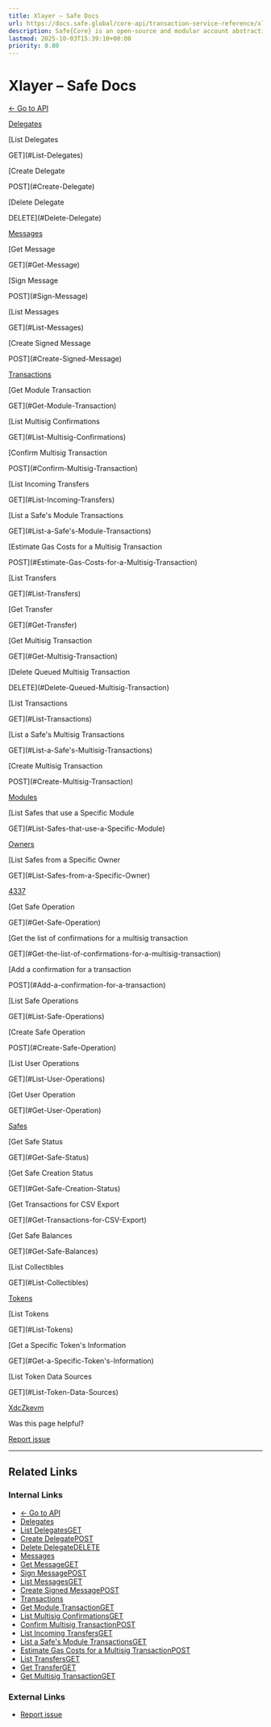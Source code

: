 ```yaml
---
title: Xlayer – Safe Docs
url: https://docs.safe.global/core-api/transaction-service-reference/xlayer
description: Safe{Core} is an open-source and modular account abstraction stack. Learn about its features and how to use it.
lastmod: 2025-10-03T15:39:10+00:00
priority: 0.80
---
```


# Xlayer – Safe Docs

[← Go to API](/core-api/transaction-service-overview)

[Delegates](#Delegates)

[List Delegates

GET](#List-Delegates)

[Create Delegate

POST](#Create-Delegate)

[Delete Delegate

DELETE](#Delete-Delegate)

[Messages](#Messages)

[Get Message

GET](#Get-Message)

[Sign Message

POST](#Sign-Message)

[List Messages

GET](#List-Messages)

[Create Signed Message

POST](#Create-Signed-Message)

[Transactions](#Transactions)

[Get Module Transaction

GET](#Get-Module-Transaction)

[List Multisig Confirmations

GET](#List-Multisig-Confirmations)

[Confirm Multisig Transaction

POST](#Confirm-Multisig-Transaction)

[List Incoming Transfers

GET](#List-Incoming-Transfers)

[List a Safe's Module Transactions

GET](#List-a-Safe's-Module-Transactions)

[Estimate Gas Costs for a Multisig Transaction

POST](#Estimate-Gas-Costs-for-a-Multisig-Transaction)

[List Transfers

GET](#List-Transfers)

[Get Transfer

GET](#Get-Transfer)

[Get Multisig Transaction

GET](#Get-Multisig-Transaction)

[Delete Queued Multisig Transaction

DELETE](#Delete-Queued-Multisig-Transaction)

[List Transactions

GET](#List-Transactions)

[List a Safe's Multisig Transactions

GET](#List-a-Safe's-Multisig-Transactions)

[Create Multisig Transaction

POST](#Create-Multisig-Transaction)

[Modules](#Modules)

[List Safes that use a Specific Module

GET](#List-Safes-that-use-a-Specific-Module)

[Owners](#Owners)

[List Safes from a Specific Owner

GET](#List-Safes-from-a-Specific-Owner)

[4337](#4337)

[Get Safe Operation

GET](#Get-Safe-Operation)

[Get the list of confirmations for a multisig transaction

GET](#Get-the-list-of-confirmations-for-a-multisig-transaction)

[Add a confirmation for a transaction

POST](#Add-a-confirmation-for-a-transaction)

[List Safe Operations

GET](#List-Safe-Operations)

[Create Safe Operation

POST](#Create-Safe-Operation)

[List User Operations

GET](#List-User-Operations)

[Get User Operation

GET](#Get-User-Operation)

[Safes](#Safes)

[Get Safe Status

GET](#Get-Safe-Status)

[Get Safe Creation Status

GET](#Get-Safe-Creation-Status)

[Get Transactions for CSV Export

GET](#Get-Transactions-for-CSV-Export)

[Get Safe Balances

GET](#Get-Safe-Balances)

[List Collectibles

GET](#List-Collectibles)

[Tokens](#Tokens)

[List Tokens

GET](#List-Tokens)

[Get a Specific Token's Information

GET](#Get-a-Specific-Token's-Information)

[List Token Data Sources

GET](#List-Token-Data-Sources)

[Xdc](/core-api/transaction-service-reference/xdc "Xdc")[Zkevm](/core-api/transaction-service-reference/zkevm "Zkevm")

Was this page helpful?

[Report issue](https://github.com/safe-global/safe-docs/issues/new?assignees=&labels=nextra-feedback&projects=&template=nextra-feedback.yml&title=%5BFeedback%5D+)

---

## Related Links

### Internal Links

- [← Go to API](https://docs.safe.global/core-api/transaction-service-overview)
- [Delegates](https://docs.safe.global/core-api/transaction-service-reference/xlayer)
- [List DelegatesGET](https://docs.safe.global/core-api/transaction-service-reference/xlayer)
- [Create DelegatePOST](https://docs.safe.global/core-api/transaction-service-reference/xlayer)
- [Delete DelegateDELETE](https://docs.safe.global/core-api/transaction-service-reference/xlayer)
- [Messages](https://docs.safe.global/core-api/transaction-service-reference/xlayer)
- [Get MessageGET](https://docs.safe.global/core-api/transaction-service-reference/xlayer)
- [Sign MessagePOST](https://docs.safe.global/core-api/transaction-service-reference/xlayer)
- [List MessagesGET](https://docs.safe.global/core-api/transaction-service-reference/xlayer)
- [Create Signed MessagePOST](https://docs.safe.global/core-api/transaction-service-reference/xlayer)
- [Transactions](https://docs.safe.global/core-api/transaction-service-reference/xlayer)
- [Get Module TransactionGET](https://docs.safe.global/core-api/transaction-service-reference/xlayer)
- [List Multisig ConfirmationsGET](https://docs.safe.global/core-api/transaction-service-reference/xlayer)
- [Confirm Multisig TransactionPOST](https://docs.safe.global/core-api/transaction-service-reference/xlayer)
- [List Incoming TransfersGET](https://docs.safe.global/core-api/transaction-service-reference/xlayer)
- [List a Safe's Module TransactionsGET](https://docs.safe.global/core-api/transaction-service-reference/xlayer)
- [Estimate Gas Costs for a Multisig TransactionPOST](https://docs.safe.global/core-api/transaction-service-reference/xlayer)
- [List TransfersGET](https://docs.safe.global/core-api/transaction-service-reference/xlayer)
- [Get TransferGET](https://docs.safe.global/core-api/transaction-service-reference/xlayer)
- [Get Multisig TransactionGET](https://docs.safe.global/core-api/transaction-service-reference/xlayer)

### External Links

- [Report issue](https://github.com/safe-global/safe-docs/issues/new?assignees=&labels=nextra-feedback&projects=&template=nextra-feedback.yml&title=%5BFeedback%5D+)
